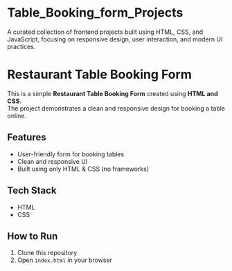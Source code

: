 # Table_Booking_form_Projects
A curated collection of frontend projects built using HTML, CSS, and JavaScript, focusing on responsive design, user interaction, and modern UI practices.
# Restaurant Table Booking Form

This is a simple **Restaurant Table Booking Form** created using **HTML and CSS**.  
The project demonstrates a clean and responsive design for booking a table online.  

## Features
- User-friendly form for booking tables  
- Clean and responsive UI  
- Built using only HTML & CSS (no frameworks)  

## Tech Stack
- HTML  
- CSS  

## How to Run
1. Clone this repository  
2. Open `index.html` in your browser  
